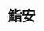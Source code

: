 ---
title: "鮨安"
description: "鮨安"
layout: shop
keywords:
  - 美食競賽
  - 台灣美食
  - 美食精選
datePublished: "2025-06-30"
dateModified: "2025-07-03"
city: "新竹縣"
district: "竹北市"
address: "新竹縣竹北市嘉豐南路一段62號"
phone: "0919110613"
geo: "24.81105080518, 121.03408765039525"
google_map: "https://maps.app.goo.gl/LpRGLAPYyLjn7H4P9"
footinder: "https://footinder.com.tw/%e6%96%b0%e7%ab%b9%e7%b8%a3%e7%ab%b9%e5%8c%97%e5%b8%82/362175/"
official: "https://www.facebook.com/profile.php?id=100072667800756"
award:
  - name: "500盤"
    year: "2024"
    entries:
      - dishes:
          - "天草車蝦握壽司"

---